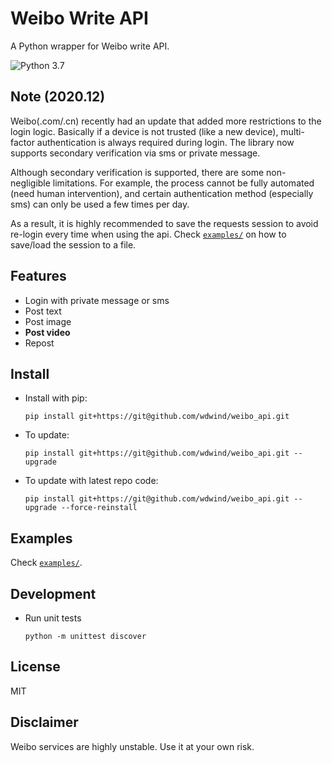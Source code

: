 # Weibo Write API

A Python wrapper for Weibo write API.

![Python 3.7](https://img.shields.io/badge/Python-3.7-3776ab.svg?maxAge=2592000)

## Note (2020.12)

Weibo(.com/.cn) recently had an update that added more restrictions to the login logic. Basically if a device is not trusted (like a new device), multi-factor authentication is always required during login. The library now supports secondary verification via sms or private message. 

Although secondary verification is supported, there are some non-negligible limitations. For example, the process cannot be fully automated (need human intervention), and certain authentication method (especially sms) can only be used a few times per day. 

As a result, it is highly recommended to save the requests session to avoid re-login every time when using the api. Check [``examples/``](examples/) on how to save/load the session to a file. 

## Features

* Login with private message or sms
* Post text
* Post image
* **Post video**
* Repost

## Install

* Install with pip:
  ```
  pip install git+https://git@github.com/wdwind/weibo_api.git
  ```

* To update:
  ```
  pip install git+https://git@github.com/wdwind/weibo_api.git --upgrade
  ```

* To update with latest repo code:
  ```
  pip install git+https://git@github.com/wdwind/weibo_api.git --upgrade --force-reinstall
  ```

## Examples

Check [``examples/``](examples/). 

## Development

* Run unit tests
  ```
  python -m unittest discover
  ```

## License

MIT

## Disclaimer

Weibo services are highly unstable. Use it at your own risk.
